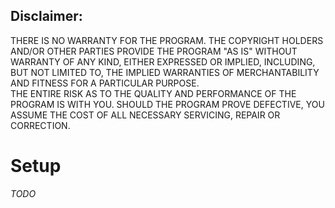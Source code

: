 ## Disclaimer:                                                                
THERE IS NO WARRANTY FOR THE PROGRAM. THE COPYRIGHT HOLDERS AND/OR OTHER PARTIES PROVIDE THE PROGRAM "AS IS" WITHOUT WARRANTY OF ANY KIND,  EITHER EXPRESSED OR IMPLIED, INCLUDING, BUT NOT LIMITED TO, THE IMPLIED WARRANTIES OF MERCHANTABILITY AND FITNESS FOR A PARTICULAR PURPOSE.      
THE ENTIRE RISK AS TO THE QUALITY AND PERFORMANCE OF THE PROGRAM IS WITH YOU. SHOULD THE PROGRAM PROVE DEFECTIVE, YOU ASSUME THE COST OF ALL NECESSARY SERVICING, REPAIR OR CORRECTION.

# Setup 
_TODO_